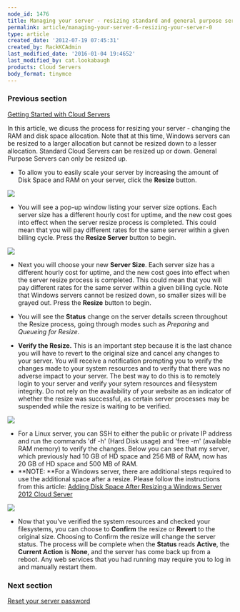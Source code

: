 ```yaml
---
node_id: 1476
title: Managing your server - resizing standard and general purpose servers
permalink: article/managing-your-server-6-resizing-your-server-0
type: article
created_date: '2012-07-19 07:45:31'
created_by: RackKCAdmin
last_modified_date: '2016-01-04 19:4652'
last_modified_by: cat.lookabaugh
products: Cloud Servers
body_format: tinymce
---
```


### Previous section

[Getting Started with Cloud
Servers](http://www.rackspace.com/knowledge_center/article/getting-started-with-cloud-servers-0)

 

In this article, we dicuss the process for resizing your server -
changing the RAM and disk space allocation. Note that at this time,
Windows servers can be resized to a larger allocation but cannot be
resized down to a lesser allocation.  Standard Cloud Servers can be
resized up or down.  General Purpose Servers can only be resized up.

-   To allow you to easily scale your server by increasing the amount of
    Disk Space and RAM on your server, click the **Resize** button. 

![](http://c765420.r20.cf2.rackcdn.com/8_Resizenew.png)

-   You will see a pop-up window listing your server size options.  Each
    server size has a different hourly cost for uptime, and the new cost
    goes into effect when the server resize process is completed.  This
    could mean that you will pay different rates for the same server
    within a given billing cycle.  Press the **Resize Server** button to
    begin.

![](http://c765420.r20.cf2.rackcdn.com/9_ResizeProcessnew.png)

-   Next you will choose your new **Server Size**.  Each server size has
    a different hourly cost for uptime, and the new cost goes into
    effect when the server resize process is completed.  This could mean
    that you will pay different rates for the same server within a given
    billing cycle.  Note that Windows servers cannot be resized down, so
    smaller sizes will be grayed out.  Press the **Resize** button to
    begin.

 

-   You will see the **Status** change on the server details screen
    throughout the Resize process, going through modes such
    as *Preparing* and *Queueing for Resize*.

 

-   **Verify the Resize.**  This is an important step because it is the
    last chance you will have to revert to the original size and cancel
    any changes to your server.  You will receive a notification
    prompting you to verify the changes made to your system resources
    and to verify that there was no adverse impact to your server.  The
    best way to do this is to remotely login to your server and verify
    your sytem resources and filesystem integrity.  Do not rely on the
    availability of your website as an indicator of whether the resize
    was successful, as certain server processes may be suspended while
    the resize is waiting to be verified.

![](http://c765420.r20.cf2.rackcdn.com/14_ConfirmRollbacknew.png)

-   For a Linux server, you can SSH to either the public or private IP
    address and run the commands 'df -h' (Hard Disk usage) and 'free -m'
    (available RAM memory) to verify the changes.  Below you can see
    that my server, which previously had 10 GB of HD space and 256 MB of
    RAM, now has 20 GB of HD space and 500 MB of RAM.
-   **NOTE: **For a Windows server, there are additional steps required
    to use the additional space after a resize.  Please follow the
    instructions from this article: [Adding Disk Space After Resizing a
    Windows Server 2012 Cloud
    Server](http://www.rackspace.com/knowledge_center/article/adding-disk-space-after-resizing-a-windows-server-2012-cloud-server)

![](http://c765420.r20.cf2.rackcdn.com/15_VerifyResizeSSH.png)

-   Now that you've verified the system resources and checked your
    filesystems, you can choose to **Confirm** the resize
    or **Revert** to the original size.  Choosing to Confirm the resize
    will change the server status.  The process will be complete when
    the **Status** reads **Active**, the **Current Action** is **None**,
    and the server has come back up from a reboot.  Any web services
    that you had running may require you to log in and manually restart
    them.

 

### Next section

[Reset your server
password](http://www.rackspace.com/knowledge_center/article/managing-your-server-reset-your-server-password)

